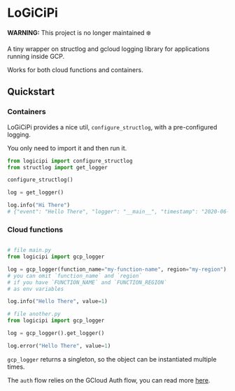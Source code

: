 # LoGiCiPi

**WARNING:** This project is no longer maintained ❄️

A tiny wrapper on structlog and gcloud logging library for applications running inside GCP.

Works for both cloud functions and containers.

## Quickstart

### Containers

LoGiCiPi provides a nice util, `configure_structlog`, with a pre-configured logging.

You only need to import it and then run it.

```python
from logicipi import configure_structlog
from structlog import get_logger

configure_structlog()

log = get_logger()

log.info("Hi There")
# {"event": "Hello There", "logger": "__main__", "timestamp": "2020-06-09T13:24:43.481664Z", "severity": "info"}
```

### Cloud functions

```python

# file main.py
from logicipi import gcp_logger

log = gcp_logger(function_name="my-function-name", region="my-region").get_logger()
# you can omit `function_name` and `region`
# if you have `FUNCTION_NAME` and `FUNCTION_REGION`
# as env variables

log.info("Hello There", value=1)

# file another.py
from logicipi import gcp_logger

log = gcp_logger().get_logger()

log.error("Hello There", value=1)
```

`gcp_logger` returns a singleton, so the object can be instantiated multiple times.

The `auth` flow relies on the GCloud Auth flow, you can read more [here](https://googleapis.dev/python/google-api-core/latest/auth.html).
